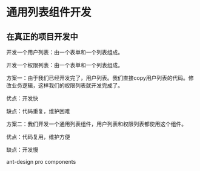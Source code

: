 # 通用列表组件开发

## 在真正的项目开发中

开发一个用户列表：由一个表单和一个列表组成。

开发一个权限列表：由一个表单和一个列表组成。

方案一：由于我们已经开发完了，用户列表。我们直接copy用户列表的代码。修改业务逻辑，这样我们的权限列表就开发完成了。

优点：开发快

缺点：代码重复，维护困难



方案二：我们开发一个通用列表组件，用户列表和权限列表都使用这个组件。

优点：代码复用，维护方便

缺点：开发慢

ant-design pro components
